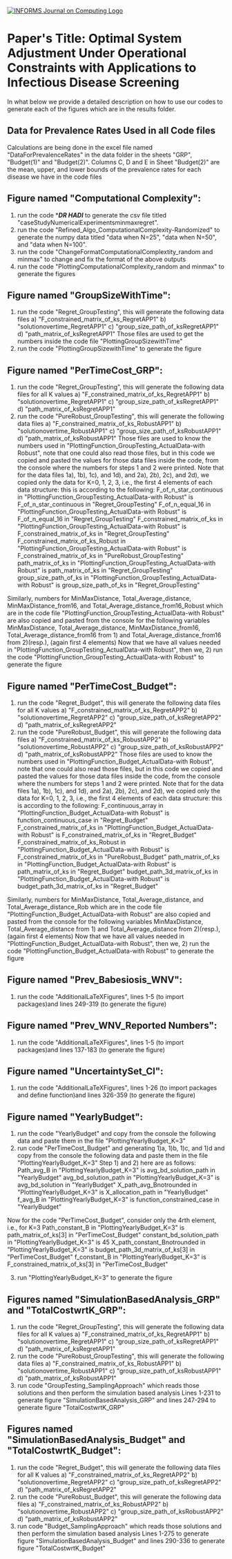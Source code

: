 [![INFORMS Journal on Computing Logo](https://INFORMSJoC.github.io/logos/INFORMS_Journal_on_Computing_Header.jpg)](https://pubsonline.informs.org/journal/ijoc)

# Paper's Title: Optimal System Adjustment Under Operational Constraints with Applications to Infectious Disease Screening

In what below we provide a detailed description on how to use our codes to generate each of the figures which are in the results folder.

## Data for Prevalence Rates Used in all Code files
Calculations are being done in the excel file named "DataForPrevalenceRates" in the data folder in the sheets "GRP", "Budget(1)" and "Budget(2)".
Columns C, D and E in Sheet "Budget(2)" are the mean, upper, and lower bounds of the prevalence rates for each disease we have in the code files



## Figure named "Computational Complexity":
1) run the code ******DR HADI***** to generate the csv file titled "caseStudyNumericalExperimentsminmaxregret".
2) run the code "Refined_Algo_ComputationalComplexity-Randomized" to generate the numpy data titled "data when N=25", "data when N=50", and "data when N=100".
3) run the code "ChangeFormatComputationalComplextity_random and minmax" to change and fix the format of the above outputs
4) run the code "PlottingComputationalComplexity_random and minmax" to generate the figures


## Figure named "GroupSizeWithTime":
1) run the code "Regret_GroupTesting", this will generate the following data files 
 a) "F_constrained_matrix_of_ks_RegretAPP1"
 b) "solutionovertime_RegretAPP1"
 c) "group_size_path_of_ksRegretAPP1"
 d) "path_matrix_of_ksRegretAPP1"
Those files are used to get the numbers inside the code file "PlottingGroupSizewithTime"
2) run the code "PlottingGroupSizewithTime" to generate the figure


## Figure named "PerTimeCost_GRP":
1) run the code "Regret_GroupTesting", this will generate the following data files for all K values
 a) "F_constrained_matrix_of_ks_RegretAPP1"
 b) "solutionovertime_RegretAPP1"
 c) "group_size_path_of_ksRegretAPP1"
 d) "path_matrix_of_ksRegretAPP1"
2) run the code "PureRobust_GroupTesting", this will generate the following data files 
 a) "F_constrained_matrix_of_ks_RobustAPP1"
 b) "solutionovertime_RobustAPP1"
 c) "group_size_path_of_ksRobustAPP1"
 d) "path_matrix_of_ksRobustAPP1"
Those files are used to know the numbers used in "PlottingFunction_GroupTesting_ActualData-with Robust", note that one could also read those files,
but in this code we copied and pasted the values for those data files inside the code, from the console where the numbers for steps 1 and 2 were printed.
Note that for the data files 1a), 1b), 1c), and 1d), and 2a), 2b), 2c), and 2d), 
we copied only the data for K=0, 1, 2, 3, i.e., the first 4 elements of each data structure: this is according to the following:
F_of_n_star_continuous in "PlottingFunction_GroupTesting_ActualData-with Robust" is F_of_n_star_continuous in "Regret_GroupTesting"
F_of_n_equal_16 in "PlottingFunction_GroupTesting_ActualData-with Robust" is F_of_n_equal_16 in "Regret_GroupTesting"
F_constrained_matrix_of_ks in "PlottingFunction_GroupTesting_ActualData-with Robust" is F_constrained_matrix_of_ks in "Regret_GroupTesting"
F_constrained_matrix_of_ks_Robust in "PlottingFunction_GroupTesting_ActualData-with Robust" is F_constrained_matrix_of_ks in "PureRobust_GroupTesting"
path_matrix_of_ks in "PlottingFunction_GroupTesting_ActualData-with Robust" is path_matrix_of_ks in "Regret_GroupTesting"
group_size_path_of_ks in "PlottingFunction_GroupTesting_ActualData-with Robust" is group_size_path_of_ks in "Regret_GroupTesting"

Similarly, numbers for MinMaxDistance, Total_Average_distance, MinMaxDistance_from16, and Total_Average_distance_from16_Robust which are in 
the code file "PlottingFunction_GroupTesting_ActualData-with Robust" are also copied and pasted from the console 
for the following variables MinMaxDistance, Total_Average_distance, MinMaxDistance_from16, Total_Average_distance_from16
from 1) and Total_Average_distance_from16 from 2)(resp.), (again first 4 elements)
Now that we have all values needed in "PlottingFunction_GroupTesting_ActualData-with Robust", then we,
2) run the code "PlottingFunction_GroupTesting_ActualData-with Robust" to generate the figure



## Figure named "PerTimeCost_Budget":
1) run the code "Regret_Budget", this will generate the following data files for all K values
 a) "F_constrained_matrix_of_ks_RegretAPP2"
 b) "solutionovertime_RegretAPP2"
 c) "group_size_path_of_ksRegretAPP2"
 d) "path_matrix_of_ksRegretAPP2"
2) run the code "PureRobust_Budget", this will generate the following data files 
 a) "F_constrained_matrix_of_ks_RobustAPP2"
 b) "solutionovertime_RobustAPP2"
 c) "group_size_path_of_ksRobustAPP2"
 d) "path_matrix_of_ksRobustAPP2"
Those files are used to know the numbers used in "PlottingFunction_Budget_ActualData-with Robust", note that one could also read those files,
but in this code we copied and pasted the values for those data files inside the code, from the console where the numbers for steps 1 and 2 were printed.
Note that for the data files 1a), 1b), 1c), and 1d), and 2a), 2b), 2c), and 2d), 
we copied only the data for K=0, 1, 2, 3, i.e., the first 4 elements of each data structure: this is according to the following:
F_continuous_array in "PlottingFunction_Budget_ActualData-with Robust" is function_continuous_case in "Regret_Budget"
F_constrained_matrix_of_ks in "PlottingFunction_Budget_ActualData-with Robust" is F_constrained_matrix_of_ks in "Regret_Budget"
F_constrained_matrix_of_ks_Robust in "PlottingFunction_Budget_ActualData-with Robust" is F_constrained_matrix_of_ks in "PureRobust_Budget"
path_matrix_of_ks in "PlottingFunction_Budget_ActualData-with Robust" is path_matrix_of_ks in "Regret_Budget"
budget_path_3d_matrix_of_ks in "PlottingFunction_Budget_ActualData-with Robust" is budget_path_3d_matrix_of_ks in "Regret_Budget"

Similarly, numbers for MinMaxDistance, Total_Average_distance, and Total_Average_distance_Rob which are in 
the code file "PlottingFunction_Budget_ActualData-with Robust" are also copied and pasted from the console 
for the following variables MinMaxDistance, Total_Average_distance from 1) and Total_Average_distance from 2)(resp.), (again first 4 elements)
Now that we have all values needed in "PlottingFunction_Budget_ActualData-with Robust", then we,
2) run the code "PlottingFunction_Budget_ActualData-with Robust" to generate the figure


## Figure named "Prev_Babesiosis_WNV":
1) run the code "AdditionalLaTeXFigures", lines 1-5 (to import packages)and lines 249-319 (to generate the figure)


## Figure named "Prev_WNV_Reported Numbers":
1) run the code "AdditionalLaTeXFigures", lines 1-5 (to import packages)and lines 137-183 (to generate the figure)


## Figure named "UncertaintySet_CI":
1) run the code "AdditionalLaTeXFigures", lines 1-26 (to import packages and define function)and lines 326-359 (to generate the figure)


## Figure named "YearlyBudget":
1) run the code "YearlyBudget" and copy from the console the following data and paste them in the file "PlottingYearlyBudget_K=3"
2) run code "PerTimeCost_Budget" and generating 1)a, 1)b, 1)c, and 1)d and copy from the console the following data and paste them in the file "PlottingYearlyBudget_K=3"
Step 1) and 2) here are as follows:
Path_avg_B in "PlottingYearlyBudget_K=3" is avg_bd_solution_path in "YearlyBudget"
avg_bd_solution_path in "PlottingYearlyBudget_K=3" is avg_bd_solution in "YearlyBudget"
X_path_avg_Bnotrounded in "PlottingYearlyBudget_K=3" is X_allocation_path in "YearlyBudget"
f_avg_B in "PlottingYearlyBudget_K=3" is function_constrained_case in "YearlyBudget"

Now for the code "PerTimeCost_Budget", consider only the 4rth element, i.e., for K=3
Path_constant_B in "PlottingYearlyBudget_K=3" is path_matrix_of_ks[3] in "PerTimeCost_Budget"
constant_bd_solution_path in "PlottingYearlyBudget_K=3" is 45
X_path_constant_Bnotrounded in "PlottingYearlyBudget_K=3" is budget_path_3d_matrix_of_ks[3] in "PerTimeCost_Budget"
f_constant_B in "PlottingYearlyBudget_K=3" is F_constrained_matrix_of_ks[3] in "PerTimeCost_Budget"

3) run "PlottingYearlyBudget_K=3" to generate the figure


## Figures named "SimulationBasedAnalysis_GRP" and "TotalCostwrtK_GRP":
1) run the code "Regret_GroupTesting", this will generate the following data files for all K values
 a) "F_constrained_matrix_of_ks_RegretAPP1"
 b) "solutionovertime_RegretAPP1"
 c) "group_size_path_of_ksRegretAPP1"
 d) "path_matrix_of_ksRegretAPP1"
2) run the code "PureRobust_GroupTesting", this will generate the following data files 
 a) "F_constrained_matrix_of_ks_RobustAPP1"
 b) "solutionovertime_RobustAPP1"
 c) "group_size_path_of_ksRobustAPP1"
 d) "path_matrix_of_ksRobustAPP1"
3) run code "GroupTesting_SamplingApproach" which reads those solutions and then perform the simulation based analysis
Lines 1-231 to generate figure "SimulationBasedAnalysis_GRP" and lines 247-294 to generate figure "TotalCostwrtK_GRP"



## Figures named "SimulationBasedAnalysis_Budget" and "TotalCostwrtK_Budget":
1) run the code "Regret_Budget", this will generate the following data files for all K values
 a) "F_constrained_matrix_of_ks_RegretAPP2"
 b) "solutionovertime_RegretAPP2"
 c) "group_size_path_of_ksRegretAPP2"
 d) "path_matrix_of_ksRegretAPP2"
2) run the code "PureRobust_Budget", this will generate the following data files 
 a) "F_constrained_matrix_of_ks_RobustAPP2"
 b) "solutionovertime_RobustAPP2"
 c) "group_size_path_of_ksRobustAPP2"
 d) "path_matrix_of_ksRobustAPP2"
3) run code "Budget_SamplingApproach" which reads those solutions and then perform the simulation based analysis
Lines 1-275 to generate figure "SimulationBasedAnalysis_Budget" and lines 290-336 to generate figure "TotalCostwrtK_Budget"
